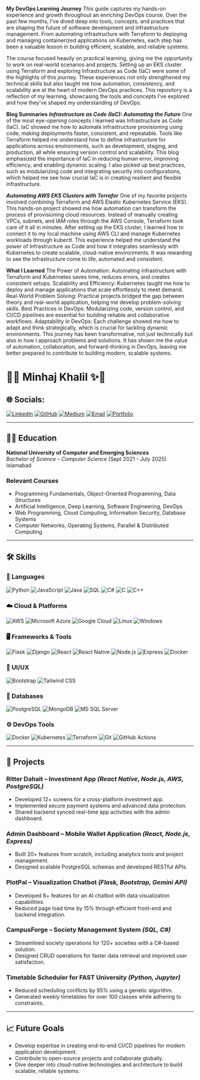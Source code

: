 **My DevOps Learning Journey**
This guide captures my hands-on experience and growth throughout an enriching DevOps course. Over the past few months, I’ve dived deep into tools, concepts, and practices that are shaping the future of software development and infrastructure management. From automating infrastructure with Terraform to deploying and managing containerized applications on Kubernetes, each step has been a valuable lesson in building efficient, scalable, and reliable systems.

The course focused heavily on practical learning, giving me the opportunity to work on real-world scenarios and projects. Setting up an EKS cluster using Terraform and exploring Infrastructure as Code (IaC) were some of the highlights of this journey. These experiences not only strengthened my technical skills but also taught me how automation, consistency, and scalability are at the heart of modern DevOps practices. This repository is a reflection of my learning, showcasing the tools and concepts I’ve explored and how they’ve shaped my understanding of DevOps.

**Blog Summaries**
***Infrastructure as Code (IaC): Automating the Future***
One of the most eye-opening concepts I learned was Infrastructure as Code (IaC). IaC showed me how to automate infrastructure provisioning using code, making deployments faster, consistent, and repeatable. Tools like Terraform helped me understand how to define infrastructure for applications across environments, such as development, staging, and production, all while ensuring version control and scalability.
This blog emphasized the importance of IaC in reducing human error, improving efficiency, and enabling dynamic scaling. I also picked up best practices, such as modularizing code and integrating security into configurations, which helped me see how crucial IaC is in creating resilient and flexible infrastructure.

***Automating AWS EKS Clusters with Terrafor***
One of my favorite projects involved combining Terraform and AWS Elastic Kubernetes Service (EKS). This hands-on project showed me how automation can transform the process of provisioning cloud resources. Instead of manually creating VPCs, subnets, and IAM roles through the AWS Console, Terraform took care of it all in minutes.
After setting up the EKS cluster, I learned how to connect it to my local machine using AWS CLI and manage Kubernetes workloads through kubectl. This experience helped me understand the power of Infrastructure as Code and how it integrates seamlessly with Kubernetes to create scalable, cloud-native environments. It was rewarding to see the infrastructure come to life, automated and consistent.

**What I Learned**
The Power of Automation: Automating infrastructure with Terraform and Kubernetes saves time, reduces errors, and creates consistent setups.
Scalability and Efficiency: Kubernetes taught me how to deploy and manage applications that scale effortlessly to meet demand.
Real-World Problem Solving: Practical projects bridged the gap between theory and real-world application, helping me develop problem-solving skills.
Best Practices in DevOps: Modularizing code, version control, and CI/CD pipelines are essential for building reliable and collaborative workflows.
Adaptability in DevOps: Each challenge showed me how to adapt and think strategically, which is crucial for tackling dynamic environments.
This journey has been transformative, not just technically but also in how I approach problems and solutions. It has shown me the value of automation, collaboration, and forward-thinking in DevOps, leaving me better prepared to contribute to building modern, scalable systems.

# 🌟✨ **Minhaj Khalil** ✨🌟


 
## 🌐 Socials:
[![LinkedIn](https://img.shields.io/badge/LinkedIn-%230077B5.svg?logo=linkedin&logoColor=white)](https://www.linkedin.com/in/minhaj-khalil-33b077266/) 
[![GitHub](https://img.shields.io/badge/GitHub-%2312100E.svg?logo=github&logoColor=white)](https://github.com/MinhajjK) 
[![Medium](https://img.shields.io/badge/Medium-%2312100E?logo=medium&logoColor=white)](https://medium.com/@minhajkhalil680) 
[![Email](https://img.shields.io/badge/Email-D14836?logo=gmail&logoColor=white)](mailto:minhajkhalil680@gmail.com) 
[![Portfolio](https://img.shields.io/badge/Portfolio-%23000000.svg?logo=firefox&logoColor=white)](https://willowy-semolina-0a9876.netlify.app/)

---

## 👨‍🎓 Education  
**National University of Computer and Emerging Sciences**  
*Bachelor of Science – Computer Science* (Sept 2021 - July 2025)  
Islamabad  

### Relevant Courses  
- Programming Fundamentals, Object-Oriented Programming, Data Structures  
- Artificial Intelligence, Deep Learning, Software Engineering, DevOps  
- Web Programming, Cloud Computing, Information Security, Database Systems  
- Computer Networks, Operating Systems, Parallel & Distributed Computing  

---

## 🛠️ Skills  

### 🚀 Languages
![Python](https://img.shields.io/badge/Python-3776AB?style=for-the-badge&logo=python&logoColor=white)
![JavaScript](https://img.shields.io/badge/JavaScript-F7DF1E?style=for-the-badge&logo=javascript&logoColor=black)
![Java](https://img.shields.io/badge/Java-007396?style=for-the-badge&logo=java&logoColor=white)
![SQL](https://img.shields.io/badge/SQL-4479A1?style=for-the-badge&logo=sqlite&logoColor=white)
![C#](https://img.shields.io/badge/C%23-239120?style=for-the-badge&logo=c-sharp&logoColor=white)
![C](https://img.shields.io/badge/C-A8B9CC?style=for-the-badge&logo=c&logoColor=white)
![C++](https://img.shields.io/badge/C++-00599C?style=for-the-badge&logo=c%2B%2B&logoColor=white)

### ☁️ Cloud & Platforms
![AWS](https://img.shields.io/badge/AWS-232F3E?style=for-the-badge&logo=amazon-aws&logoColor=white)
![Microsoft Azure](https://img.shields.io/badge/Microsoft%20Azure-0078D4?style=for-the-badge&logo=microsoft-azure&logoColor=white)
![Google Cloud](https://img.shields.io/badge/Google%20Cloud-4285F4?style=for-the-badge&logo=google-cloud&logoColor=white)
![Linux](https://img.shields.io/badge/Linux-FCC624?style=for-the-badge&logo=linux&logoColor=black)
![Windows](https://img.shields.io/badge/Windows-0078D6?style=for-the-badge&logo=windows&logoColor=white)

### 🖥️ Frameworks & Tools
![Flask](https://img.shields.io/badge/Flask-000000?style=for-the-badge&logo=flask&logoColor=white)
![Django](https://img.shields.io/badge/Django-092E20?style=for-the-badge&logo=django&logoColor=white)
![React](https://img.shields.io/badge/React-20232A?style=for-the-badge&logo=react&logoColor=61DAFB)
![React Native](https://img.shields.io/badge/React%20Native-20232A?style=for-the-badge&logo=react&logoColor=61DAFB)
![Node.js](https://img.shields.io/badge/Node.js-339933?style=for-the-badge&logo=nodedotjs&logoColor=white)
![Express](https://img.shields.io/badge/Express-000000?style=for-the-badge&logo=express&logoColor=white)
![Docker](https://img.shields.io/badge/Docker-2496ED?style=for-the-badge&logo=docker&logoColor=white)

### 🎨 UI/UX
![Bootstrap](https://img.shields.io/badge/Bootstrap-563D7C?style=for-the-badge&logo=bootstrap&logoColor=white)
![Tailwind CSS](https://img.shields.io/badge/TailwindCSS-38B2AC?style=for-the-badge&logo=tailwind-css&logoColor=white)

### 💾 Databases
![PostgreSQL](https://img.shields.io/badge/PostgreSQL-336791?style=for-the-badge&logo=postgresql&logoColor=white)
![MongoDB](https://img.shields.io/badge/MongoDB-47A248?style=for-the-badge&logo=mongodb&logoColor=white)
![MS SQL Server](https://img.shields.io/badge/Microsoft%20SQL%20Server-CC2927?style=for-the-badge&logo=microsoft-sql-server&logoColor=white)

### ⚙️ DevOps Tools
![Docker](https://img.shields.io/badge/Docker-2496ED?style=for-the-badge&logo=docker&logoColor=white)
![Kubernetes](https://img.shields.io/badge/Kubernetes-326CE5?style=for-the-badge&logo=kubernetes&logoColor=white)
![Terraform](https://img.shields.io/badge/Terraform-7B42BC?style=for-the-badge&logo=terraform&logoColor=white)
![Git](https://img.shields.io/badge/Git-F05032?style=for-the-badge&logo=git&logoColor=white)
![GitHub Actions](https://img.shields.io/badge/GitHub_Actions-2088FF?style=for-the-badge&logo=github-actions&logoColor=white)
 

---
## 🚀 Projects  

### **Ritter Dahait – Investment App** *(React Native, Node.js, AWS, PostgreSQL)*  
- Developed 12+ screens for a cross-platform investment app.  
- Implemented secure payment systems and advanced data protection.  
- Shared backend synced real-time app activities with the admin dashboard.  

### **Admin Dashboard – Mobile Wallet Application** *(React, Node.js, Express)*  
- Built 20+ features from scratch, including analytics tools and project management.  
- Designed scalable PostgreSQL schemas and developed RESTful APIs.  

### **PlotPal – Visualization Chatbot** *(Flask, Bootstrap, Gemini API)*  
- Developed 8+ features for an AI chatbot with data visualization capabilities.  
- Reduced page load time by 15% through efficient front-end and backend integration.  

### **CampusForge – Society Management System** *(SQL, C#)*  
- Streamlined society operations for 120+ societies with a C#-based solution.  
- Designed CRUD operations for faster data retrieval and improved user satisfaction.  

### **Timetable Scheduler for FAST University** *(Python, Jupyter)*  
- Reduced scheduling conflicts by 95% using a genetic algorithm.  
- Generated weekly timetables for over 100 classes while adhering to constraints.  

---

## 📈 Future Goals  
- Develop expertise in creating end-to-end CI/CD pipelines for modern application development. 
- Contribute to open-source projects and collaborate globally.  
- Dive deeper into cloud-native technologies and architecture to build scalable, reliable systems.
